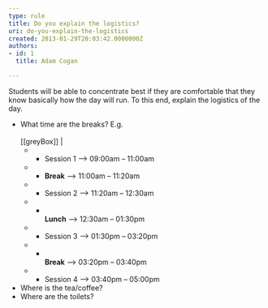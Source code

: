 ```yaml
---
type: rule
title: Do you explain the logistics?
uri: do-you-explain-the-logistics
created: 2013-01-29T20:03:42.0000000Z
authors:
- id: 1
  title: Adam Cogan

---
```


Students will be able to concentrate best if they are comfortable that they know basically how the day will run. To this end, explain the logistics of the day.
 
- What time are the breaks?
E.g. <br>      
[[greyBox]]
|
    - - Session 1 --&gt; 09:00am – 11:00am
    - -  **Break**  --&gt; 11:00am – 11:20am
    - - Session 2 --&gt; 11:20am – 12:30am
    - - <br>                **Lunch**  --&gt; 12:30am – 01:30pm
    - - Session 3 --&gt; 01:30pm – 03:20pm
    - - <br>                **Break**  --&gt; 03:20pm – 03:40pm
    - - Session 4 --&gt; 03:40pm – 05:00pm
- Where is the tea/coffee?
- Where are the toilets?
